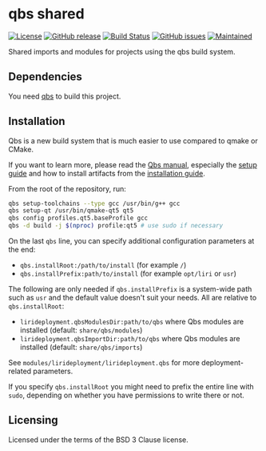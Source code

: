 qbs shared
==========

[![License](https://img.shields.io/badge/License-BSD%203--Clause-blue.svg)](https://opensource.org/licenses/BSD-3-Clause)
[![GitHub release](https://img.shields.io/github/release/lirios/qbs-shared.svg)](https://github.com/lirios/qbs-shared)
[![Build Status](https://travis-ci.org/lirios/qbs-shared.svg?branch=develop)](https://travis-ci.org/lirios/qbs-shared)
[![GitHub issues](https://img.shields.io/github/issues/lirios/qbs-shared.svg)](https://github.com/lirios/qbs-shared/issues)
[![Maintained](https://img.shields.io/maintenance/yes/2017.svg)](https://github.com/lirios/qbs-shared/commits/develop)

Shared imports and modules for projects using the qbs build system.

## Dependencies

You need [qbs](http://doc.qt.io/qbs/index.html) to build this project.

## Installation

Qbs is a new build system that is much easier to use compared to qmake or CMake.

If you want to learn more, please read the [Qbs manual](http://doc.qt.io/qbs/index.html),
especially the [setup guide](http://doc.qt.io/qbs/configuring.html) and how to install artifacts
from the [installation guide](http://doc.qt.io/qbs/installing-files.html).

From the root of the repository, run:

```sh
qbs setup-toolchains --type gcc /usr/bin/g++ gcc
qbs setup-qt /usr/bin/qmake-qt5 qt5
qbs config profiles.qt5.baseProfile gcc
qbs -d build -j $(nproc) profile:qt5 # use sudo if necessary
```

On the last `qbs` line, you can specify additional configuration parameters at the end:

 * `qbs.installRoot:/path/to/install` (for example `/`)
 * `qbs.installPrefix:path/to/install` (for example `opt/liri` or `usr`)

The following are only needed if `qbs.installPrefix` is a system-wide path such as `usr`
and the default value doesn't suit your needs. All are relative to `qbs.installRoot`:

 * `lirideployment.qbsModulesDir:path/to/qbs` where Qbs modules are installed (default: `share/qbs/modules`)
 * `lirideployment.qbsImportDir:path/to/qbs` where Qbs modules are installed (default: `share/qbs/imports`)

See `modules/lirideployment/lirideployment.qbs` for more deployment-related parameters.

If you specify `qbs.installRoot` you might need to prefix the entire line with `sudo`,
depending on whether you have permissions to write there or not.

## Licensing

Licensed under the terms of the BSD 3 Clause license.
